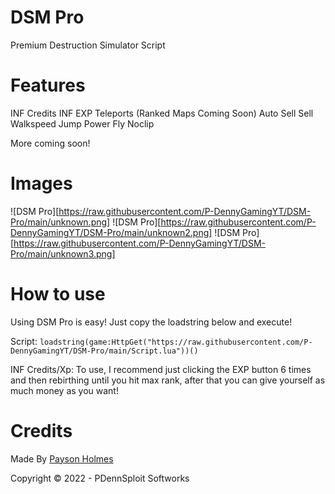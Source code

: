 # DSM Pro

Premium Destruction Simulator Script

# Features

INF Credits
INF EXP
Teleports (Ranked Maps Coming Soon)
Auto Sell
Sell
Walkspeed
Jump Power
Fly
Noclip

More coming soon!

# Images

![DSM Pro][https://raw.githubusercontent.com/P-DennyGamingYT/DSM-Pro/main/unknown.png]
![DSM Pro][https://raw.githubusercontent.com/P-DennyGamingYT/DSM-Pro/main/unknown2.png]
![DSM Pro][https://raw.githubusercontent.com/P-DennyGamingYT/DSM-Pro/main/unknown3.png]

# How to use

Using DSM Pro is easy! Just copy the loadstring below and execute!

Script: `loadstring(game:HttpGet("https://raw.githubusercontent.com/P-DennyGamingYT/DSM-Pro/main/Script.lua"))()`

INF Credits/Xp: To use, I recommend just clicking the EXP button 6 times and then rebirthing until you hit max rank, after that you can give yourself as much money as you want!

# Credits

Made By [Payson Holmes](https://github.com/P-DennyGamingYT/)

Copyright &copy; 2022 - PDennSploit Softworks
